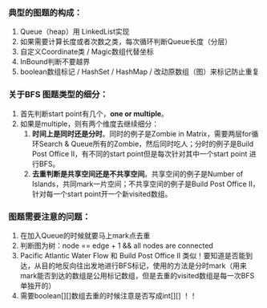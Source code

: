 ### **典型的图题的构成：**

1. Queue（heap）用 LinkedList实现
2. 如果需要计算长度或者次数之类，每次循环判断Queue长度（分层）
3. 自定义Coordinate类 / Magic数组代替坐标
4. InBound判断不要越界
5. boolean数组标记 / HashSet / HashMap / 改动原数组（图）来标记防止重复

### 关于BFS 图题类型的细分：

1. 首先判断start point有几个，**one or multiple**。
2. 如果是multiple，则有两个维度去继续细分：
   1. **时间上是同时还是分时**。同时的例子是Zombie in Matrix，需要两层for循环Search & Queue所有的Zombie，然后同时吃人；分时的例子是Build Post Office II，有不同的start point但是每次针对其中一个start point 进行BFS。
   2. **去重判断是共享空间还是不共享空间**。共享空间的例子是Number of Islands，共同mark一片空间；不共享空间的例子是Build Post Office II，针对每一个start point开一个新visited数组。

### 图题需要注意的问题：

1. 在加入Queue的时候就要马上mark点去重
2. 判断图为树：node == edge + 1 && all nodes are connected
3. Pacific Atlantic Water Flow 和 Build Post Office II 类似！要知道是否能到达，从目的地反向往出发地进行BFS标记，使用的方法是分时mark（用来mark能否到达的数组是公用标记数组，但是去重的visited数组是每一次BFS单独开的）
4. 需要boolean\[\]\[\]数组去重的时候注意是否写成int\[\]\[\] ！！



